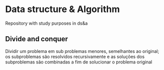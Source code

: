 # Data structure & Algorithm

Repository with study purposes in ds&a

## Divide and conquer

Dividir um problema em sub problemas menores, semelhantes ao original; os subproblemas são resolvidos recursivamente e as soluções dos subproblemas são combinadas a fim de solucionar o problema original
